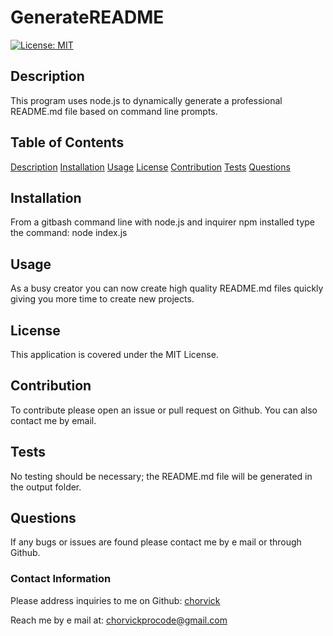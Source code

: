    # GenerateREADME 

[![License: MIT](https://img.shields.io/badge/License-MIT-yellow.svg)](https://opensource.org/licenses/MIT)

## Description
This program uses node.js to dynamically generate a professional README.md file based on command line prompts.

## Table of Contents
[Description](#description)
[Installation](#installation)
[Usage](#usage)
[License](#license)
[Contribution](#contribution)
[Tests](#tests)
[Questions](#questions)


## Installation
From a gitbash command line with node.js and inquirer npm installed type the command: node index.js

## Usage
As a busy creator you can now create high quality README.md files quickly giving you more time to create new projects.

## License
This application is covered under the MIT License.

## Contribution 
To contribute please open an issue or pull request on Github. You can also contact me by email.

## Tests
No testing should be necessary; the README.md file will be generated in the output folder.

## Questions
If any bugs or issues are found please contact me by e mail or through Github.

### Contact Information
Please address inquiries to me on Github: [chorvick](https://github.com/chorvick)

Reach me by e mail at: chorvickprocode@gmail.com
